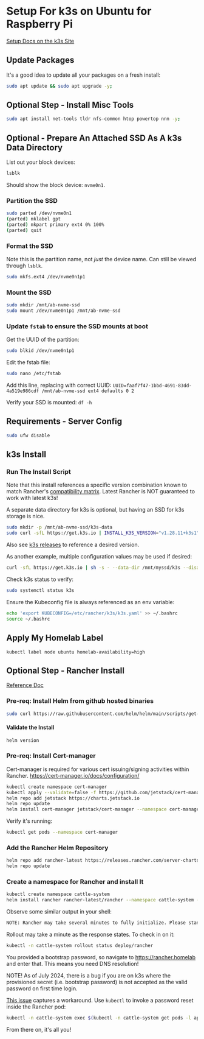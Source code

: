# Setup For k3s on Ubuntu for Raspberry Pi

[Setup Docs on the k3s Site](https://docs.k3s.io/installation/requirements?os=debian)

## Update Packages

It's a good idea to update all your packages on a fresh install:

```bash
sudo apt update && sudo apt upgrade -y;
```

## Optional Step - Install Misc Tools

```bash
sudo apt install net-tools tldr nfs-common htop powertop nnn -y;
```

## Optional - Prepare An Attached SSD As A k3s Data Directory

List out your block devices:

```bash
lsblk
```

Should show the block device: `nvme0n1`.

### Partition the SSD

```bash
sudo parted /dev/nvme0n1
(parted) mklabel gpt
(parted) mkpart primary ext4 0% 100%
(parted) quit

```

### Format the SSD

Note this is the partition name, not *just* the device name. Can still be viewed through `lsblk`.

```bash
sudo mkfs.ext4 /dev/nvme0n1p1
```

### Mount the SSD

```bash
sudo mkdir /mnt/ab-nvme-ssd
sudo mount /dev/nvme0n1p1 /mnt/ab-nvme-ssd
```

### Update `fstab` to ensure the SSD mounts at boot

Get the UUID of the partition:

```bash
sudo blkid /dev/nvme0n1p1
```

Edit the fstab file:

```bash
sudo nano /etc/fstab
```

Add this line, replacing with correct UUID:
`UUID=faaf7f47-1bbd-4691-83dd-4a519e986cdf /mnt/ab-nvme-ssd ext4 defaults 0 2`

Verify your SSD is mounted:
`df -h`

## Requirements - Server Config

```bash
sudo ufw disable
```

## k3s Install

### Run The Install Script

Note that this install references a specific version combination known to match Rancher's [compatibility matrix](https://www.suse.com/suse-rancher/support-matrix/all-supported-versions/rancher-v2-8-5/). Latest Rancher is NOT guaranteed to work with latest k3s!

A separate data directory for k3s is optional, but having an SSD for k3s storage is nice.

```bash
sudo mkdir -p /mnt/ab-nvme-ssd/k3s-data
sudo curl -sfL https://get.k3s.io | INSTALL_K3S_VERSION="v1.28.11+k3s1" sh -s - --data-dir /mnt/ab-nvme-ssd/k3s-data --write-kubeconfig-mode=644
```

Also see [k3s releases](https://github.com/k3s-io/k3s/releases) to reference a desired version.

As another example, multiple configuration values may be used if desired:

```bash
curl -sfL https://get.k3s.io | sh -s - --data-dir /mnt/myssd/k3s --disable traefik --disable servicelb
```

Check k3s status to verify:

```bash
sudo systemctl status k3s
```

Ensure the Kubeconfig file is always referenced as an env variable:

```bash
echo 'export KUBECONFIG=/etc/rancher/k3s/k3s.yaml' >> ~/.bashrc
source ~/.bashrc
```

## Apply My Homelab Label

`kubectl label node ubuntu homelab-availability=high`

## Optional Step - Rancher Install

[Reference Doc](https://ranchermanager.docs.rancher.com/getting-started/installation-and-upgrade#single-node-kubernetes-install)

### Pre-req: Install Helm from github hosted binaries

```bash
sudo curl https://raw.githubusercontent.com/helm/helm/main/scripts/get-helm-3 | bash
```

#### Validate the Install

```bash
helm version
```

### Pre-req: Install Cert-manager

Cert-manager is required for various cert issuing/signing activities within Rancher. https://cert-manager.io/docs/configuration/

```bash
kubectl create namespace cert-manager
kubectl apply --validate=false -f https://github.com/jetstack/cert-manager/releases/download/v1.5.3/cert-manager.crds.yaml
helm repo add jetstack https://charts.jetstack.io
helm repo update
helm install cert-manager jetstack/cert-manager --namespace cert-manager --version v1.5.3
```

Verify it's running:

```bash
kubectl get pods --namespace cert-manager
```

### Add the Rancher Helm Repository

```bash
helm repo add rancher-latest https://releases.rancher.com/server-charts/latest
helm repo update
```

### Create a namespace for Rancher and install It

```bash
kubectl create namespace cattle-system
helm install rancher rancher-latest/rancher --namespace cattle-system --version 2.8.4 --set hostname=rancher.homelab --set replicas=1 --set bootstrapPassword=changeme
```

Observe some similar output in your shell:

```txt
NOTE: Rancher may take several minutes to fully initialize. Please standby while Certificates are being issued, Containers are started and the Ingress rule comes up.
```

Rollout may take a minute as the response states. To check in on it:

```bash
kubectl -n cattle-system rollout status deploy/rancher
```

You provided a bootstrap password, so navigate to https://rancher.homelab and enter that. This means you need DNS resolution!

NOTE! As of July 2024, there is a bug if you are on k3s where the provisioned secret (i.e. bootstrap password) is not accepted as the valid password on first time login.

[This issue](https://github.com/rancher/rancher/issues/34686#issuecomment-1973325097) captures a workaround. Use `kubectl` to invoke a password reset inside the Rancher pod:

```bash
kubectl -n cattle-system exec $(kubectl -n cattle-system get pods -l app=rancher | grep '1/1' | head -1 | awk '{ print $1 }') -- reset-password
```

From there on, it's all you!
